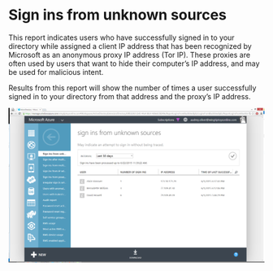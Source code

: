 <properties
    pageTitle="Sign ins from unknown sources"
    description="A report that indicates users who have successfully signed in to your directory from an anonymous proxy IP address."
    services="active-directory"
    documentationCenter=""
    authors="SSalahAhmed"
    manager="gchander"
    editor=""/>

<tags
    ms.service="active-directory"
    ms.workload="identity"
    ms.tgt_pltfrm="na"
    ms.devlang="na"
    ms.topic="article"
    ms.date="08/17/2015"
    ms.author="saah;kenhoff"/>

# Sign ins from unknown sources
<p>This report indicates users who have successfully signed in to your directory while assigned a client IP address that has been recognized by Microsoft as an anonymous proxy IP address (Tor IP). These proxies are often used by users that want to hide their computer’s IP address, and may be used for malicious intent. </p><p> Results from this report will show the number of times a user successfully signed in to your directory from that address and the proxy’s IP address.</p>


![Sign ins from unknown sources](./media/active-directory-reporting-sign-ins-from-unknown-sources/signInsFromUnknownSources.PNG)

